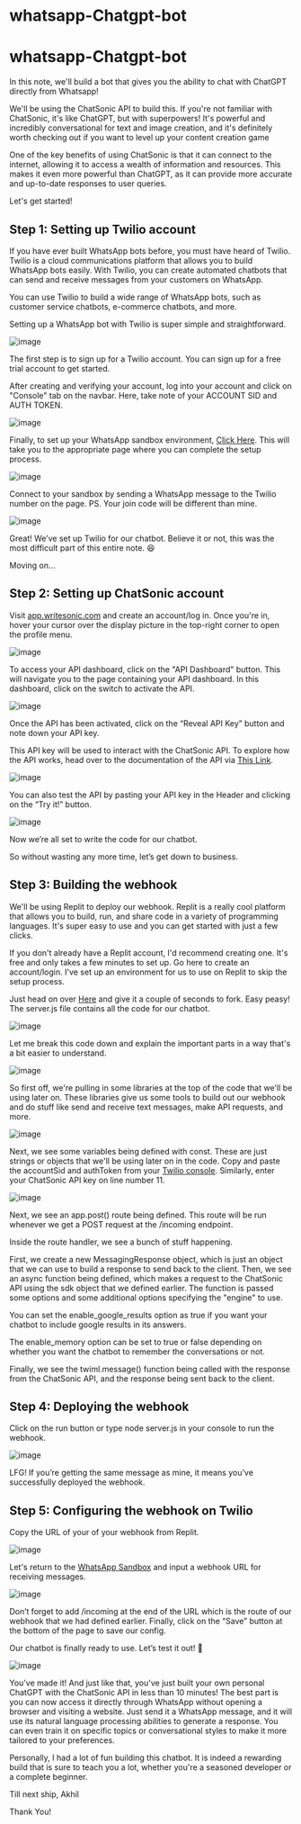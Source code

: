 # whatsapp-Chatgpt-bot


# whatsapp-Chatgpt-bot


In this note, we'll build a bot that gives you the ability to chat with ChatGPT directly from Whatsapp!

We'll be using the ChatSonic API to build this. If you're not familiar with ChatSonic, it's like ChatGPT, but with superpowers! It's powerful and incredibly conversational for text and image creation, and it's definitely worth checking out if you want to level up your content creation game

One of the key benefits of using ChatSonic is that it can connect to the internet, allowing it to access a wealth of information and resources. This makes it even more powerful than ChatGPT, as it can provide more accurate and up-to-date responses to user queries.

Let's get started!

<h2>Step 1: Setting up Twilio account</h2>
If you have ever built WhatsApp bots before, you must have heard of Twilio. Twilio is a cloud communications platform that allows you to build WhatsApp bots easily. With Twilio, you can create automated chatbots that can send and receive messages from your customers on WhatsApp.

You can use Twilio to build a wide range of WhatsApp bots, such as customer service chatbots, e-commerce chatbots, and more.

Setting up a WhatsApp bot with Twilio is super simple and straightforward.

![image](https://user-images.githubusercontent.com/89147384/214356187-4fc3615f-0808-4c53-8489-f029f1c160dc.png)


The first step is to sign up for a Twilio account. You can sign up for a free trial account to get started.

After creating and verifying your account, log into your account and click on "Console" tab on the navbar. Here, take note of your ACCOUNT SID and AUTH TOKEN.

![image](https://user-images.githubusercontent.com/89147384/214356374-fe53616f-ea77-49b9-b0e3-007a1bc9329e.png)


Finally, to set up your WhatsApp sandbox environment, <a href="https://console.twilio.com/us1/develop/sms/settings/whatsapp-sandbox?frameUrl=%2Fconsole%2Fsms%2Fwhatsapp%2Fsandbox%3Fx-target-region%3Dus1">Click Here</a>. This will take you to the appropriate page where you can complete the setup process.

![image](https://user-images.githubusercontent.com/89147384/214356672-d49721e6-06e7-45d7-8187-83b3d2bb804d.png)


Connect to your sandbox by sending a WhatsApp message to the Twilio number on the page.
PS. Your join code will be different than mine.

![image](https://user-images.githubusercontent.com/89147384/214356747-4fc779fc-48e5-464a-a655-e8ff51907ae3.png)

Great! We’ve set up Twilio for our chatbot. Believe it or not, this was the most difficult part of this entire note. 😆

Moving on…

<h2>Step 2: Setting up ChatSonic account </h2>
Visit <a href="http://app.writesonic.com/">app.writesonic.com</a> and create an account/log in. Once you're in, hover your cursor over the display picture in the top-right corner to open the profile menu.

![image](https://user-images.githubusercontent.com/89147384/214356837-956b2a59-bb29-43de-b34a-9bd8977313db.png)

To access your API dashboard, click on the "API Dashboard" button. This will navigate you to the page containing your API dashboard. In this dashboard, click on the switch to activate the API.

![image](https://user-images.githubusercontent.com/89147384/214356886-136cd145-c3cd-47bf-afa4-6c72789dda9d.png)

Once the API has been activated, click on the “Reveal API Key” button and note down your API key.

This API key will be used to interact with the ChatSonic API. To explore how the API works, head over to the documentation of the API via <a href="https://docs.writesonic.com/reference/chatsonic_v2businesscontentchatsonic_post-1">This Link</a>.

![image](https://user-images.githubusercontent.com/89147384/214356973-2d560e2f-d2a2-46c4-bba2-d14b6c3cf4fd.png)

You can also test the API by pasting your API key in the Header and clicking on the “Try it!” button.

![image](https://user-images.githubusercontent.com/89147384/214357705-6c139e72-3373-4481-a520-5b191541160a.png)

Now we’re all set to write the code for our chatbot.

So without wasting any more time, let’s get down to business.

<h2>Step 3: Building the webhook</h2>
We'll be using Replit to deploy our webhook. Replit is a really cool platform that allows you to build, run, and share code in a variety of programming languages. It's super easy to use and you can get started with just a few clicks.

If you don't already have a Replit account, I'd recommend creating one. It's free and only takes a few minutes to set up. Go here to create an account/login.
I've set up an environment for us to use on Replit to skip the setup process.

Just head on over <a href="https://replit.com/@athuluriakhil/chat-bot-template11#server.js">Here</a> and give it a couple of seconds to fork. Easy peasy!
The server.js file contains all the code for our chatbot.

![image](https://user-images.githubusercontent.com/89147384/214357813-1096c253-e898-464f-8c6f-12bc29e25347.png)

Let me break this code down and explain the important parts in a way that's a bit easier to understand.

![image](https://user-images.githubusercontent.com/89147384/214357872-f31fc8a6-04b1-4012-94bc-36e6cc339e1e.png)

So first off, we're pulling in some libraries at the top of the code that we'll be using later on. These libraries give us some tools to build out our webhook and do stuff like send and receive text messages, make API requests, and more.

![image](https://user-images.githubusercontent.com/89147384/214357920-1cf7787b-42f9-4df5-b094-c98e2895b98a.png)

Next, we see some variables being defined with const. These are just strings or objects that we'll be using later on in the code.
Copy and paste the accountSid and authToken from your <a href="http://console.twilio.com/">Twilio console</a>.
Similarly, enter your ChatSonic API key on line number 11.

![image](https://user-images.githubusercontent.com/89147384/214357999-34679ec9-eacf-46e2-b560-9153bfc176db.png)

Next, we see an app.post() route being defined. This route will be run whenever we get a POST request at the /incoming endpoint.

Inside the route handler, we see a bunch of stuff happening.

First, we create a new MessagingResponse object, which is just an object that we can use to build a response to send back to the client. Then, we see an async function being defined, which makes a request to the ChatSonic API using the sdk object that we defined earlier. The function is passed some options and some additional options specifying the "engine" to use.

You can set the enable_google_results option as true if you want your chatbot to include google results in its answers.

The enable_memory option can be set to true or false depending on whether you want the chatbot to remember the conversations or not.

Finally, we see the twiml.message() function being called with the response from the ChatSonic API, and the response being sent back to the client.

<h2>Step 4: Deploying the webhook</h2>
Click on the run button or type node server.js in your console to run the webhook.

![image](https://user-images.githubusercontent.com/89147384/214358286-925dd96e-b9b2-4d1a-981c-bc0712a81c30.png)

LFG! If you’re getting the same message as mine, it means you’ve successfully deployed the webhook.

<h2>Step 5: Configuring the webhook on Twilio</h2>
Copy the URL of your of your webhook from Replit.

![image](https://user-images.githubusercontent.com/89147384/214358345-14fc252a-bfe4-48ca-ac57-7026b93c1855.png)


Let's return to the <a href="https://console.twilio.com/us1/develop/sms/settings/whatsapp-sandbox?frameUrl=%2Fconsole%2Fsms%2Fwhatsapp%2Fsandbox%3Fx-target-region%3Dus1">WhatsApp Sandbox</a> and input a webhook URL for receiving messages.

![image](https://user-images.githubusercontent.com/89147384/214358404-cd756517-7819-4e7d-8d97-e5802fe47e69.png)

Don’t forget to add /incoming at the end of the URL which is the route of our webhook that we had defined earlier.
Finally, click on the “Save” button at the bottom of the page to save our config.

Our chatbot is finally ready to use. Let’s test it out! 🥳

![image](https://user-images.githubusercontent.com/89147384/214358576-2e782373-6df2-4455-bbe2-2427b23218c3.png)

You've made it!
And just like that, you've just built your own personal ChatGPT with the ChatSonic API in less than 10 minutes! The best part is you can now access it directly through WhatsApp without opening a browser and visiting a website. Just send it a WhatsApp message, and it will use its natural language processing abilities to generate a response. You can even train it on specific topics or conversational styles to make it more tailored to your preferences.

Personally, I had a lot of fun building this chatbot. It is indeed a rewarding build that is sure to teach you a lot, whether you're a seasoned developer or a complete beginner.

Till next ship,
Akhil

Thank You!

